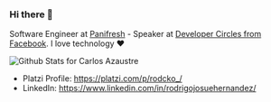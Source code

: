 ### Hi there 👋

Software Engineer at [Panifresh](https://panifresh.com.gt/) - Speaker at [Developer Circles from Facebook](https://www.facebook.com/groups/DevCGuatemala). I love technology :heart:

![Github Stats for Carlos Azaustre](https://github-readme-stats.vercel.app/api?username=rodcko&show_icons=true&hide_border=true&title_color=1f6feb&icon_color=1f6feb&bg_color=161b22)

* Platzi Profile: https://platzi.com/p/rodcko_/
* LinkedIn: https://www.linkedin.com/in/rodrigojosuehernandez/

